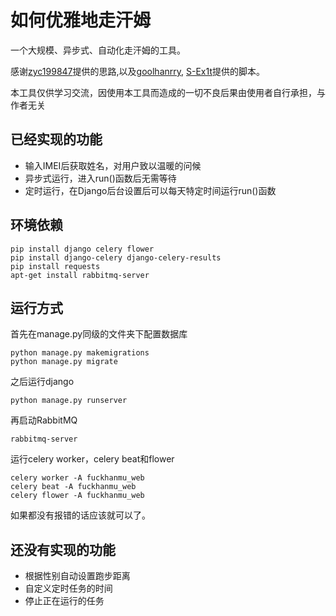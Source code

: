 # 如何优雅地走汗姆

一个大规模、异步式、自动化走汗姆的工具。

感谢[zyc199847](https://github.com/zyc199847)提供的思路,以及[goolhanrry](https://github.com/goolhanrry),
[S-Ex1t](https://github.com/S-Ex1t)提供的脚本。

本工具仅供学习交流，因使用本工具而造成的一切不良后果由使用者自行承担，与作者无关

## 已经实现的功能

- 输入IMEI后获取姓名，对用户致以温暖的问候
- 异步式运行，进入run()函数后无需等待
- 定时运行，在Django后台设置后可以每天特定时间运行run()函数

## 环境依赖

```
pip install django celery flower
pip install django-celery django-celery-results
pip install requests
apt-get install rabbitmq-server
```
## 运行方式

首先在manage.py同级的文件夹下配置数据库
```
python manage.py makemigrations
python manage.py migrate
```
之后运行django
```
python manage.py runserver
```
再启动RabbitMQ
```
rabbitmq-server
```
运行celery worker，celery beat和flower
```commandline
celery worker -A fuckhanmu_web
celery beat -A fuckhanmu_web
celery flower -A fuckhanmu_web
```
如果都没有报错的话应该就可以了。

## 还没有实现的功能
- 根据性别自动设置跑步距离
- 自定义定时任务的时间
- 停止正在运行的任务